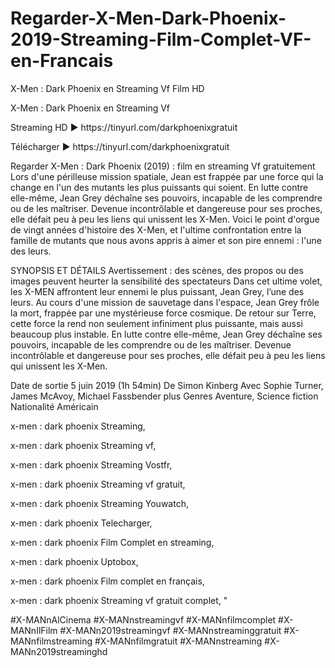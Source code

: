 # Regarder-X-Men-Dark-Phoenix-2019-Streaming-Film-Complet-VF-en-Francais
X-Men : Dark Phoenix en Streaming Vf Film HD
<p>
X-Men : Dark Phoenix en Streaming Vf
<p>
Streaming HD ► https://tinyurl.com/darkphoenixgratuit
<p>
Télécharger ► https://tinyurl.com/darkphoenixgratuit
<p>
Regarder X-Men : Dark Phoenix (2019) : film en streaming Vf gratuitement Lors d'une périlleuse mission spatiale, Jean est frappée par une force qui la change en l'un des mutants les plus puissants qui soient. En lutte contre elle-même, Jean Grey déchaîne ses pouvoirs, incapable de les comprendre ou de les maîtriser. Devenue incontrôlable et dangereuse pour ses proches, elle défait peu à peu les liens qui unissent les X-Men. Voici le point d'orgue de vingt années d'histoire des X-Men, et l'ultime confrontation entre la famille de mutants que nous avons appris à aimer et son pire ennemi : l'une des leurs.
<p>
SYNOPSIS ET DÉTAILS Avertissement : des scènes, des propos ou des images peuvent heurter la sensibilité des spectateurs Dans cet ultime volet, les X-MEN affrontent leur ennemi le plus puissant, Jean Grey, l’une des leurs. Au cours d'une mission de sauvetage dans l'espace, Jean Grey frôle la mort, frappée par une mystérieuse force cosmique. De retour sur Terre, cette force la rend non seulement infiniment plus puissante, mais aussi beaucoup plus instable. En lutte contre elle-même, Jean Grey déchaîne ses pouvoirs, incapable de les comprendre ou de les maîtriser. Devenue incontrôlable et dangereuse pour ses proches, elle défait peu à peu les liens qui unissent les X-Men.
<p>
Date de sortie 5 juin 2019 (1h 54min) De Simon Kinberg Avec Sophie Turner, James McAvoy, Michael Fassbender plus Genres Aventure, Science fiction Nationalité Américain
<p>
x-men : dark phoenix Streaming,
<p>
x-men : dark phoenix Streaming vf,
<p>
x-men : dark phoenix Streaming Vostfr,
<p>
x-men : dark phoenix Streaming vf gratuit,
<p>
x-men : dark phoenix Streaming Youwatch,
<p>
x-men : dark phoenix Telecharger,
<p>
x-men : dark phoenix Film Complet en streaming,
<p>
x-men : dark phoenix Uptobox,
<p>
x-men : dark phoenix Film complet en français,
<p>
x-men : dark phoenix Streaming vf gratuit complet, "
<p>
#X-MANnAlCinema #X-MANnstreamingvf #X-MANnfilmcomplet #X-MANnIlFilm #X-MANn2019streamingvf #X-MANnstreaminggratuit #X-MANnfilmstreaming #X-MANnfilmgratuit #X-MANnstreaming #X-MANn2019streaminghd
